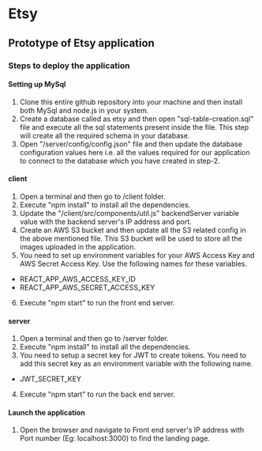 # Etsy
## Prototype of Etsy application
 
### Steps to deploy the application

#### Setting up MySql

1. Clone this entire github repository into your machine and then install both MySql and node.js in your system.
2. Create a database called as etsy and then open "sql-table-creation.sql" file and execute all the sql statements present inside the file. This step will create all the required schema in your database.
3. Open "/server/config/config.json" file and then update the database configuration values here i.e. all the values required for our application to connect to the database which you have created in step-2.

#### client
 
1. Open a terminal and then go to /client folder.
2. Execute "npm install" to install all the dependencies.
3. Update the "/client/src/components/util.js" backendServer variable value with the backend server's IP address and port.
4. Create an AWS S3 bucket and then update all the S3 related config in the above mentioned file. This S3 bucket will be used to store all the images uploaded in the application.
5. You need to set up environment variables for your AWS Access Key and AWS Secret Access Key. Use the following names for these variables.
* REACT_APP_AWS_ACCESS_KEY_ID
* REACT_APP_AWS_SECRET_ACCESS_KEY
6. Execute "npm start" to run the front end server.
 
#### server
 
1. Open a terminal and then go to /server folder.
2. Execute "npm install" to install all the dependencies.
3. You need to setup a secret key for JWT to create tokens. You need to add this secret key as an environment variable with the following name.
* JWT_SECRET_KEY
4. Execute "npm start" to run the back end server.

#### Launch the application
 
1. Open the browser and navigate to Front end server's IP address with Port number (Eg: localhost:3000) to find the landing page.